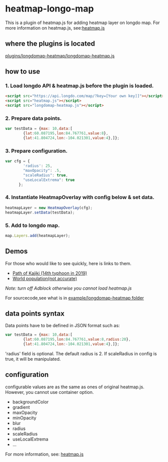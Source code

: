 # heatmap-longo-map

This is a plugin of heatmap.js for adding heatmap layer on longdo map. For more information on heatmap.js, see:[heatmap.js](https://github.com/pa7/heatmap.js/blob/master/README.md)

## where the plugins is located

[plugins/longdomap-heatmap/longdomap-heatmap.js](https://github.com/MetamediaTechnology/heatmap-longdo-map/tree/master/plugins/longdomap-heatmap)

## how to use

### 1. Load longdo API & heatmap.js before the plugin is loaded.

```html
<script src="https://api.longdo.com/map/?key=[Your own key]]"></script>
<script src="heatmap.js"></script>
<script src="longdomap-heatmap.js"></script>
```

### 2. Prepare data points.

```javascript
var testData = {max: 10,data:[
	  	{lat:60.087195,lon:84.767761,value:8},
	  	{lat:41.804724,lon:-104.021301,value:4},]};
```

### 3. Prepare configuration.

```javascript
var cfg = {
	  	'radius': 25,
	  	"maxOpacity": .5,
	  	"scaleRadius": true,
	  	"useLocalExtrema": true
	  };
```

### 4. Instantiate HeatmapOverlay with config below & set data.

```javascript
heatmapLayer = new HeatmapOverlay(cfg);
heatmapLayer.setData(testData);
```

### 5. Add to longdo map.

```javascript
map.Layers.add(heatmapLayer);
```

## Demos

For those who would like to see quickly, here is links to them.

* [Path of Kajiki (14th typhoon in 2019)](https://belkey.github.io/longdo-map-heatmap/kajiki.html)
* [World population(not accurate)](https://belkey.github.io/longdo-map-heatmap/population.html)

*Note: turn off Adblock otherwise you cannot load heatmap.js*  

For sourcecode,see what is in [example/longdomap-heatmap folder](https://github.com/MetamediaTechnology/heatmap-longdo-map/tree/master/examples/longdomap-heatmap)

## data points syntax

Data points have to be defined in JSON format such as:

```javascript
var testData = {max: 10,data:[
	  	{lat:60.087195,lon:84.767761,value:8,radius:20},
	  	{lat:41.804724,lon:-104.021301,value:4},]};
```

'radius' field is optional. The default radius is 2. If scaleRadius in config is true, it will be manipulated. 

## configuration

configurable values are as the same as ones of original heatmap.js. However, you cannot use container option.

* backgroundColor
* gradient
* maxOpacity
* minOpacity
* blur
* radius
* scaleRadius
* useLocalExtrema
* ...

For more information, see: [heatmap.js](https://www.patrick-wied.at/static/heatmapjs/)